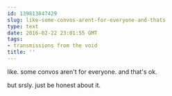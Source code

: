 ```yaml
---
id: 139813847429
slug: like-some-convos-arent-for-everyone-and-thats
type: text
date: 2016-02-22 23:01:55 GMT
tags:
- transmissions from the void
title: ''
---
```

like. some convos aren't for everyone. and that's ok. 

but srsly. just be honest about it.
